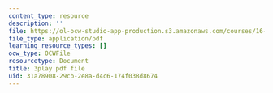 ```yaml
---
content_type: resource
description: ''
file: https://ol-ocw-studio-app-production.s3.amazonaws.com/courses/16-687-private-pilot-ground-school-january-iap-2019/31a7890829cb2e8ad4c6174f038d8674_6oZL2c3tgps.pdf
file_type: application/pdf
learning_resource_types: []
ocw_type: OCWFile
resourcetype: Document
title: 3play pdf file
uid: 31a78908-29cb-2e8a-d4c6-174f038d8674
---
```


